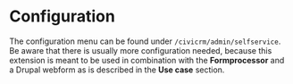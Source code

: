 # Configuration

The configuration menu can be found under `/civicrm/admin/selfservice`. Be aware that there is usually more configuration needed, because this extension is meant to be used in combination with the **Formprocessor** and a Drupal webform as is described in the **Use case** section. 